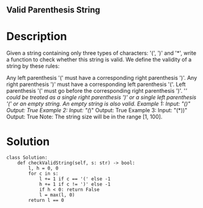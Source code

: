 Valid Parenthesis String
---

# Description
Given a string containing only three types of characters: '(', ')' and '*', write a function to check whether this string is valid. We define the validity of a string by these rules:

Any left parenthesis '(' must have a corresponding right parenthesis ')'.
Any right parenthesis ')' must have a corresponding left parenthesis '('.
Left parenthesis '(' must go before the corresponding right parenthesis ')'.
'*' could be treated as a single right parenthesis ')' or a single left parenthesis '(' or an empty string.
An empty string is also valid.
Example 1:
Input: "()"
Output: True
Example 2:
Input: "(*)"
Output: True
Example 3:
Input: "(*))"
Output: True
Note:
The string size will be in the range [1, 100].

# Solution
```python3
class Solution:
    def checkValidString(self, s: str) -> bool:
        l, h = 0, 0
        for c in s:
            l += 1 if c == '(' else -1
            h += 1 if c != ')' else -1
            if h < 0: return False
            l = max(l, 0)
        return l == 0
```
